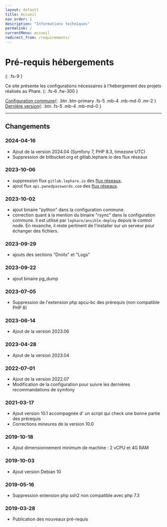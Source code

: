 ```yaml
---
layout: default
title: Accueil
nav_order: 1
description: "Informations techniques"
permalink: /
currentMenu: accueil
redirect_from: /requirements/
---
```


# Pré-requis hébergements
{: .fs-9 }

Ce site présente les configurations nécessaires à l'hébergement des projets réalisés au Phare.
{: .fs-6 .fw-300 }

[Configuration commune](/configuration){: .btn .btn-primary .fs-5 .mb-4 .mb-md-0 .mr-2 } [Dernière version](/docs/versions/2023.06){: .btn .fs-5 .mb-4 .mb-md-0 }

---

## Changements

### 2024-04-16

* Ajout de la version 2024.04 (Symfony 7, PHP 8.3, timezone UTC)
* Suppression de bitbucket.org et gitlab.lephare.io des flux réseaux

### 2023-10-06

* suppression flux `gitlab.lephare.io` des [flux réseaux](/docs/config/network.html).
* ajout flux `api.pwnedpasswords.com` des [flux réseaux](/docs/config/network.html).

### 2023-10-02

* ajout binaire "python" dans la configuration commune.
* correction quant à la mention du binaire "rsync" dans la configuration commune. Il est utilisé par `lephare/ansible-deploy` depuis le control node. En revanche, il reste pertinent de l'installer sur un serveur pour échanger des fichiers.

### 2023-09-29

* ajouts des sections "Droits" et "Logs"

### 2023-09-22

* ajout binaire pg_dump

### 2023-07-05

* Suppression de l'extension php apcu-bc des prérequis (non compatible PHP 8)

### 2023-06-14

* Ajout de la version 2023.06

### 2023-04-28

* Ajout de la version 2023.04

### 2022-07-01

* Ajout de la version 2022.07
* Modification de la configuration pour suivre les dernières recommandations de symfony

### 2021-03-17

* Ajout version 10.1 accompagnée d' un script qui check une bonne partie des prérequis
* Corrections mineures de la version 10.0

### 2019-10-18

 * Ajout dimensionnement minimum de machine : 2 vCPU et 4G RAM

### 2019-10-03

 * Ajout version Debian 10

### 2019-05-16

 * Suppression extension php ssh2 non compatible avec php 7.3

### 2019-03-28

 * Publication des nouveaux pré-requis
